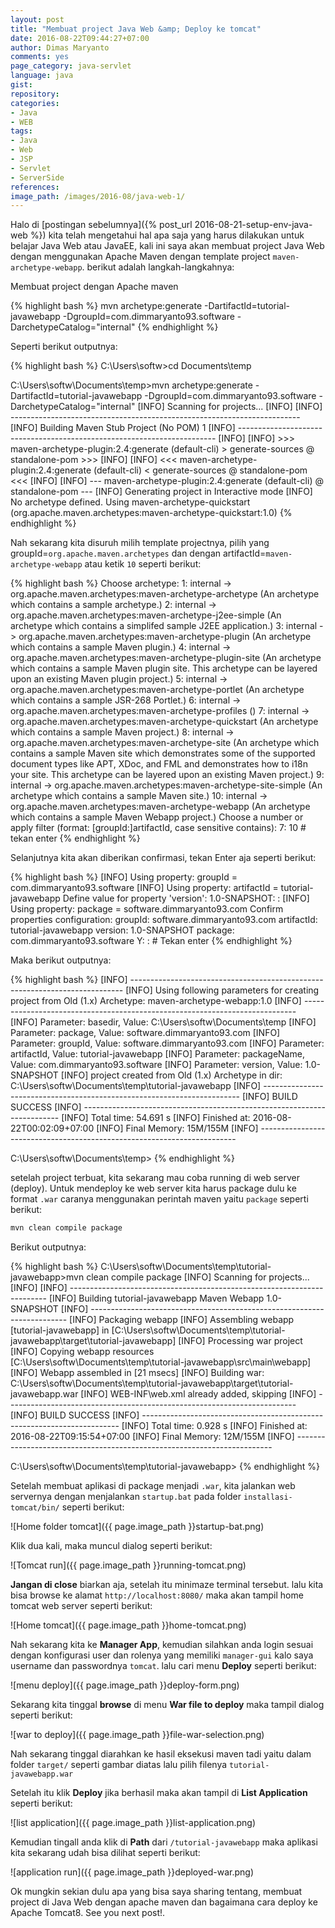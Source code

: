 ```yaml
---
layout: post
title: "Membuat project Java Web &amp; Deploy ke tomcat"
date: 2016-08-22T09:44:27+07:00
author: Dimas Maryanto
comments: yes
page_category: java-servlet
language: java
gist:
repository:
categories:
- Java
- WEB
tags:
- Java
- Web
- JSP
- Servlet
- ServerSide
references:
image_path: /images/2016-08/java-web-1/
---
```


Halo di [postingan sebelumnya]({% post_url 2016-08-21-setup-env-java-web %}) kita telah mengetahui hal apa saja yang harus dilakukan untuk belajar Java Web atau JavaEE, kali ini saya akan membuat project Java Web dengan menggunakan Apache Maven dengan template project ```maven-archetype-webapp```. berikut adalah langkah-langkahnya:

<!--more-->

Membuat project dengan Apache maven

{% highlight bash %}
mvn archetype:generate
  -DartifactId=tutorial-javawebapp
  -DgroupId=com.dimmaryanto93.software
  -DarchetypeCatalog="internal"
{% endhighlight %}

Seperti berikut outputnya:

{% highlight bash %}
C:\Users\softw>cd Documents\temp

C:\Users\softw\Documents\temp>mvn archetype:generate -DartifactId=tutorial-javawebapp -DgroupId=com.dimmaryanto93.software -DarchetypeCatalog="internal"
[INFO] Scanning for projects...
[INFO]
[INFO] ------------------------------------------------------------------------
[INFO] Building Maven Stub Project (No POM) 1
[INFO] ------------------------------------------------------------------------
[INFO]
[INFO] >>> maven-archetype-plugin:2.4:generate (default-cli) > generate-sources @ standalone-pom >>>
[INFO]
[INFO] <<< maven-archetype-plugin:2.4:generate (default-cli) < generate-sources @ standalone-pom <<<
[INFO]
[INFO] --- maven-archetype-plugin:2.4:generate (default-cli) @ standalone-pom ---
[INFO] Generating project in Interactive mode
[INFO] No archetype defined. Using maven-archetype-quickstart (org.apache.maven.archetypes:maven-archetype-quickstart:1.0)
{% endhighlight %}

Nah sekarang kita disuruh milih template projectnya, pilih yang groupId=```org.apache.maven.archetypes``` dan dengan artifactId=```maven-archetype-webapp``` atau ketik ```10``` seperti berikut:

{% highlight bash %}
Choose archetype:
1: internal -> org.apache.maven.archetypes:maven-archetype-archetype (An archetype which contains a sample archetype.)
2: internal -> org.apache.maven.archetypes:maven-archetype-j2ee-simple (An archetype which contains a simplifed sample J2EE application.)
3: internal -> org.apache.maven.archetypes:maven-archetype-plugin (An archetype which contains a sample Maven plugin.)
4: internal -> org.apache.maven.archetypes:maven-archetype-plugin-site (An archetype which contains a sample Maven plugin site.
      This archetype can be layered upon an existing Maven plugin project.)
5: internal -> org.apache.maven.archetypes:maven-archetype-portlet (An archetype which contains a sample JSR-268 Portlet.)
6: internal -> org.apache.maven.archetypes:maven-archetype-profiles ()
7: internal -> org.apache.maven.archetypes:maven-archetype-quickstart (An archetype which contains a sample Maven project.)
8: internal -> org.apache.maven.archetypes:maven-archetype-site (An archetype which contains a sample Maven site which demonstrates
      some of the supported document types like APT, XDoc, and FML and demonstrates how
      to i18n your site. This archetype can be layered upon an existing Maven project.)
9: internal -> org.apache.maven.archetypes:maven-archetype-site-simple (An archetype which contains a sample Maven site.)
10: internal -> org.apache.maven.archetypes:maven-archetype-webapp (An archetype which contains a sample Maven Webapp project.)
Choose a number or apply filter (format: [groupId:]artifactId, case sensitive contains): 7: 10 # tekan enter
{% endhighlight %}

Selanjutnya kita akan diberikan confirmasi, tekan Enter aja seperti berikut:

{% highlight bash %}
[INFO] Using property: groupId = com.dimmaryanto93.software
[INFO] Using property: artifactId = tutorial-javawebapp
Define value for property 'version':  1.0-SNAPSHOT: :
[INFO] Using property: package = software.dimmaryanto93.com
Confirm properties configuration:
groupId: software.dimmaryanto93.com
artifactId: tutorial-javawebapp
version: 1.0-SNAPSHOT
package: com.dimmaryanto93.software
 Y: : # Tekan enter
{% endhighlight %}

Maka berikut outputnya:

{% highlight bash %}
[INFO] ----------------------------------------------------------------------------
[INFO] Using following parameters for creating project from Old (1.x) Archetype: maven-archetype-webapp:1.0
[INFO] ----------------------------------------------------------------------------
[INFO] Parameter: basedir, Value: C:\Users\softw\Documents\temp
[INFO] Parameter: package, Value: software.dimmaryanto93.com
[INFO] Parameter: groupId, Value: software.dimmaryanto93.com
[INFO] Parameter: artifactId, Value: tutorial-javawebapp
[INFO] Parameter: packageName, Value: com.dimmaryanto93.software
[INFO] Parameter: version, Value: 1.0-SNAPSHOT
[INFO] project created from Old (1.x) Archetype in dir: C:\Users\softw\Documents\temp\tutorial-javawebapp
[INFO] ------------------------------------------------------------------------
[INFO] BUILD SUCCESS
[INFO] ------------------------------------------------------------------------
[INFO] Total time: 54.691 s
[INFO] Finished at: 2016-08-22T00:02:09+07:00
[INFO] Final Memory: 15M/155M
[INFO] ------------------------------------------------------------------------

C:\Users\softw\Documents\temp>
{% endhighlight %}

setelah project terbuat, kita sekarang mau coba running di web server (deploy). Untuk mendeploy ke web server kita harus package dulu ke format `.war` caranya menggunakan perintah maven yaitu ```package``` seperti berikut:

```bash
mvn clean compile package
```

Berikut outputnya:

{% highlight bash %}
C:\Users\softw\Documents\temp\tutorial-javawebapp>mvn clean compile package
[INFO] Scanning for projects...
[INFO]
[INFO] ------------------------------------------------------------------------
[INFO] Building tutorial-javawebapp Maven Webapp 1.0-SNAPSHOT
[INFO] ------------------------------------------------------------------------
[INFO] Packaging webapp
[INFO] Assembling webapp [tutorial-javawebapp] in [C:\Users\softw\Documents\temp\tutorial-javawebapp\target\tutorial-javawebapp]
[INFO] Processing war project
[INFO] Copying webapp resources [C:\Users\softw\Documents\temp\tutorial-javawebapp\src\main\webapp]
[INFO] Webapp assembled in [21 msecs]
[INFO] Building war: C:\Users\softw\Documents\temp\tutorial-javawebapp\target\tutorial-javawebapp.war
[INFO] WEB-INF\web.xml already added, skipping
[INFO] ------------------------------------------------------------------------
[INFO] BUILD SUCCESS
[INFO] ------------------------------------------------------------------------
[INFO] Total time: 0.928 s
[INFO] Finished at: 2016-08-22T09:15:54+07:00
[INFO] Final Memory: 12M/155M
[INFO] ------------------------------------------------------------------------

C:\Users\softw\Documents\temp\tutorial-javawebapp>
{% endhighlight %}

Setelah membuat aplikasi di package menjadi ```.war```, kita jalankan web servernya dengan menjalankan ```startup.bat``` pada folder ```installasi-tomcat/bin/``` seperti berikut:

![Home folder tomcat]({{ page.image_path }}startup-bat.png)

Klik dua kali, maka muncul dialog seperti berikut:

![Tomcat run]({{ page.image_path }}running-tomcat.png)

**Jangan di close** biarkan aja, setelah itu minimaze terminal tersebut. lalu kita bisa browse ke alamat ```http://localhost:8080/``` maka akan tampil home tomcat web server seperti berikut:

![Home tomcat]({{ page.image_path }}home-tomcat.png)

Nah sekarang kita ke **Manager App**, kemudian silahkan anda login sesuai dengan konfigurasi user dan rolenya yang memiliki ```manager-gui``` kalo saya username dan passwordnya ```tomcat```. lalu cari menu **Deploy** seperti berikut:

![menu deploy]({{ page.image_path }}deploy-form.png)

Sekarang kita tinggal **browse** di menu **War file to deploy** maka tampil dialog seperti berikut:

![war to deploy]({{ page.image_path }}file-war-selection.png)

Nah sekarang tinggal diarahkan ke hasil eksekusi maven tadi yaitu dalam folder ```target/``` seperti gambar diatas lalu pilih filenya ```tutorial-javawebapp.war```

Setelah itu klik **Deploy** jika berhasil maka akan tampil di **List Application** seperti berikut:

![list application]({{ page.image_path }}list-application.png)

Kemudian tingall anda klik di **Path** dari ```/tutorial-javawebapp``` maka aplikasi kita sekarang udah bisa dilihat seperti berikut:

![application run]({{ page.image_path }}deployed-war.png)

Ok mungkin sekian dulu apa yang bisa saya sharing tentang, membuat project di Java Web dengan apache maven dan bagaimana cara deploy ke Apache Tomcat8. See you next post!.
